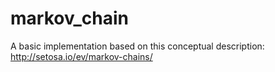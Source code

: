 # markov_chain
A basic implementation based on this conceptual description: http://setosa.io/ev/markov-chains/
